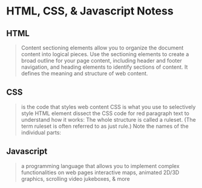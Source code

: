 # HTML, CSS, & Javascript Notess
## HTML
> Content sectioning elements allow you to organize the document content into logical pieces. Use the sectioning elements to create a broad outline for your page content, including header and footer navigation, and heading elements to identify sections of content.
> It defines the meaning and structure of web content. 
## CSS 
> is the code that styles web content
> CSS is what you use to selectively style HTML element
> dissect the CSS code for red paragraph text to understand how it works:
> The whole structure is called a ruleset. (The term ruleset is often referred to as just rule.) Note the names of the individual parts:


## Javascript
> a programming language that allows you to implement complex functionalities on web pages
> interactive maps, animated 2D/3D graphics, scrolling video jukeboxes, & more
